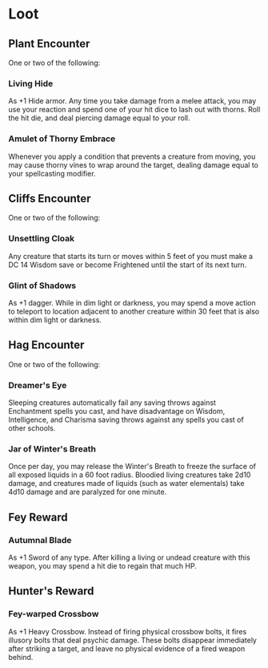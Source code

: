 # Loot

## Plant Encounter
One or two of the following: 
### Living Hide
As +1 Hide armor. Any time you take damage from a melee attack, you may use your
reaction and spend one of your hit dice to lash out with thorns. Roll the hit
die, and deal piercing damage equal to your roll. 
### Amulet of Thorny Embrace
Whenever you apply a condition that prevents a creature from moving, you may 
cause thorny vines to wrap around the target, dealing damage equal to your 
spellcasting modifier. 

## Cliffs Encounter
One or two of the following: 
### Unsettling Cloak
Any creature that starts its turn or moves within 5 feet of you must make a DC 
14 Wisdom save or become Frightened until the start of its next turn. 
### Glint of Shadows
As +1 dagger. While in dim light or darkness, you may spend a move action to 
teleport to location adjacent to another creature within 30 feet that is also
within dim light or darkness.  

## Hag Encounter
One or two of the following: 
### Dreamer's Eye
Sleeping creatures automatically fail any saving throws against Enchantment 
spells you cast, and have disadvantage on Wisdom, Intelligence, and Charisma 
saving throws against any spells you cast of other schools. 
### Jar of Winter's Breath
Once per day, you may release the Winter's Breath to freeze the surface of all 
exposed liquids in a 60 foot radius. Bloodied living creatures take 2d10 damage, 
and creatures made of liquids (such as water elementals) take 4d10 damage and 
are paralyzed for one minute. 

## Fey Reward
### Autumnal Blade
As +1 Sword of any type. After killing a living or undead creature with this 
weapon, you may spend a hit die to regain that much HP. 

## Hunter's Reward
### Fey-warped Crossbow
As +1 Heavy Crossbow. Instead of firing physical crossbow bolts, it fires 
illusory bolts that deal psychic damage. These bolts disappear immediately after
striking a target, and leave no physical evidence of a fired weapon behind. 